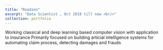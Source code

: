 ```yaml
---
title: "Roadzen"
excerpt: "Data Scientist , Oct 2018 till now <br/>"
collection: portfolio
---
```

Working classical and deep learning based computer vision with application to insurance Primarily focused on building articial intelligence systems for
automating claim process, detecting damages and frauds 
